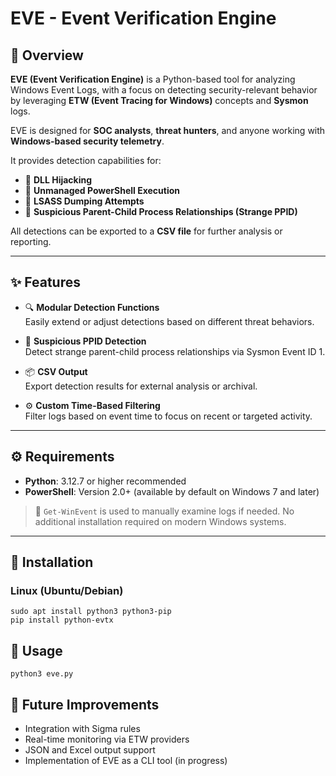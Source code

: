 # EVE - Event Verification Engine

## 🧠 Overview

**EVE (Event Verification Engine)** is a Python-based tool for analyzing Windows Event Logs, with a focus on detecting security-relevant behavior by leveraging **ETW (Event Tracing for Windows)** concepts and **Sysmon** logs.

EVE is designed for **SOC analysts**, **threat hunters**, and anyone working with **Windows-based security telemetry**.

It provides detection capabilities for:

- 🧬 **DLL Hijacking**
- 🧨 **Unmanaged PowerShell Execution**
- 🧠 **LSASS Dumping Attempts**
- 🧪 **Suspicious Parent-Child Process Relationships (Strange PPID)**

All detections can be exported to a **CSV file** for further analysis or reporting.

---

## ✨ Features

- 🔍 **Modular Detection Functions**  
  Easily extend or adjust detections based on different threat behaviors.

- 🧠 **Suspicious PPID Detection**  
  Detect strange parent-child process relationships via Sysmon Event ID 1.

- 📦 **CSV Output**  
  Export detection results for external analysis or archival.

- ⚙️ **Custom Time-Based Filtering**  
  Filter logs based on event time to focus on recent or targeted activity.

---

## ⚙️ Requirements

- **Python**: 3.12.7 or higher recommended  
- **PowerShell**: Version 2.0+ (available by default on Windows 7 and later)

> 📁 `Get-WinEvent` is used to manually examine logs if needed. No additional installation required on modern Windows systems.

---

## 🧰 Installation

### Linux (Ubuntu/Debian)

```
sudo apt install python3 python3-pip
pip install python-evtx
```

## 📂 Usage
```
python3 eve.py
```

## 🧠 Future Improvements

 -  Integration with Sigma rules
 -  Real-time monitoring via ETW providers
 -  JSON and Excel output support
 -  Implementation of EVE as a CLI tool (in progress)
